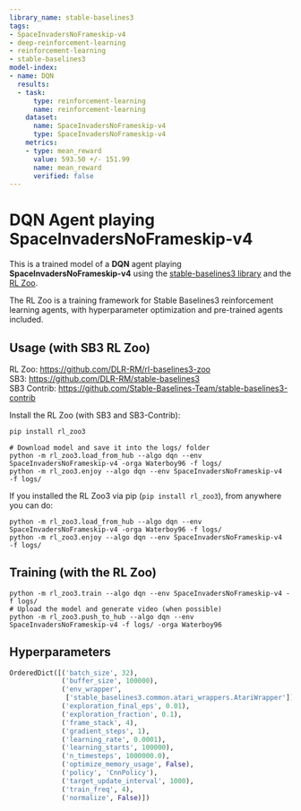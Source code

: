 ```yaml
---
library_name: stable-baselines3
tags:
- SpaceInvadersNoFrameskip-v4
- deep-reinforcement-learning
- reinforcement-learning
- stable-baselines3
model-index:
- name: DQN
  results:
  - task:
      type: reinforcement-learning
      name: reinforcement-learning
    dataset:
      name: SpaceInvadersNoFrameskip-v4
      type: SpaceInvadersNoFrameskip-v4
    metrics:
    - type: mean_reward
      value: 593.50 +/- 151.99
      name: mean_reward
      verified: false
---
```


# **DQN** Agent playing **SpaceInvadersNoFrameskip-v4**
This is a trained model of a **DQN** agent playing **SpaceInvadersNoFrameskip-v4**
using the [stable-baselines3 library](https://github.com/DLR-RM/stable-baselines3)
and the [RL Zoo](https://github.com/DLR-RM/rl-baselines3-zoo).

The RL Zoo is a training framework for Stable Baselines3
reinforcement learning agents,
with hyperparameter optimization and pre-trained agents included.

## Usage (with SB3 RL Zoo)

RL Zoo: https://github.com/DLR-RM/rl-baselines3-zoo<br/>
SB3: https://github.com/DLR-RM/stable-baselines3<br/>
SB3 Contrib: https://github.com/Stable-Baselines-Team/stable-baselines3-contrib

Install the RL Zoo (with SB3 and SB3-Contrib):
```bash
pip install rl_zoo3
```

```
# Download model and save it into the logs/ folder
python -m rl_zoo3.load_from_hub --algo dqn --env SpaceInvadersNoFrameskip-v4 -orga Waterboy96 -f logs/
python -m rl_zoo3.enjoy --algo dqn --env SpaceInvadersNoFrameskip-v4  -f logs/
```

If you installed the RL Zoo3 via pip (`pip install rl_zoo3`), from anywhere you can do:
```
python -m rl_zoo3.load_from_hub --algo dqn --env SpaceInvadersNoFrameskip-v4 -orga Waterboy96 -f logs/
python -m rl_zoo3.enjoy --algo dqn --env SpaceInvadersNoFrameskip-v4  -f logs/
```

## Training (with the RL Zoo)
```
python -m rl_zoo3.train --algo dqn --env SpaceInvadersNoFrameskip-v4 -f logs/
# Upload the model and generate video (when possible)
python -m rl_zoo3.push_to_hub --algo dqn --env SpaceInvadersNoFrameskip-v4 -f logs/ -orga Waterboy96
```

## Hyperparameters
```python
OrderedDict([('batch_size', 32),
             ('buffer_size', 100000),
             ('env_wrapper',
              ['stable_baselines3.common.atari_wrappers.AtariWrapper']),
             ('exploration_final_eps', 0.01),
             ('exploration_fraction', 0.1),
             ('frame_stack', 4),
             ('gradient_steps', 1),
             ('learning_rate', 0.0001),
             ('learning_starts', 100000),
             ('n_timesteps', 1000000.0),
             ('optimize_memory_usage', False),
             ('policy', 'CnnPolicy'),
             ('target_update_interval', 1000),
             ('train_freq', 4),
             ('normalize', False)])
```
